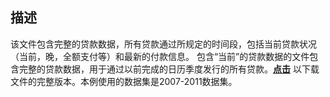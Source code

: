 ## 描述

该文件包含完整的贷款数据，所有贷款通过所规定的时间段，包括当前贷款状况（当前，晚，全额支付等）和最新的付款信息。
包含“当前”的贷款数据的文件包含完整的贷款数据，用于通过以前完成的日历季度发行的所有贷款。[**点击**](https://www.lendingclub.com/info/download-data.action)
以下载文件的完整版本。本例使用的数据集是2007-2011数据集。
